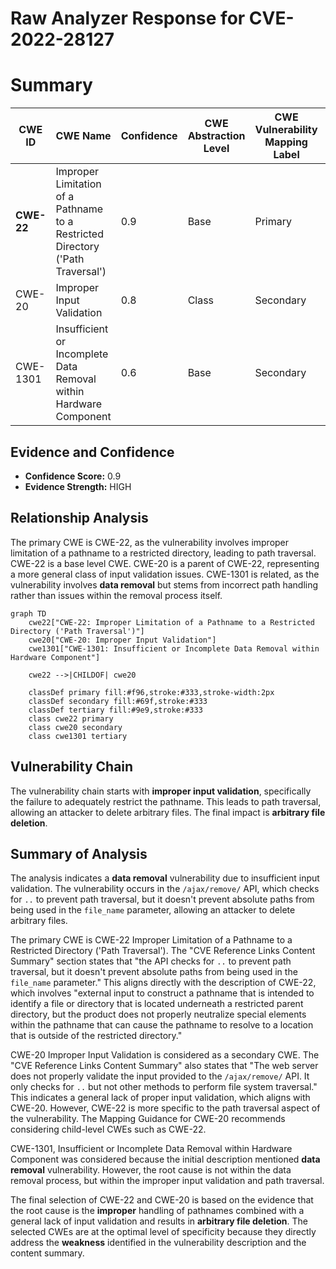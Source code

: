 # Raw Analyzer Response for CVE-2022-28127

# Summary
| CWE ID | CWE Name | Confidence | CWE Abstraction Level | CWE Vulnerability Mapping Label | CWE-Vulnerability Mapping Notes |
|---|---|---|---|---|---|
| **CWE-22** | Improper Limitation of a Pathname to a Restricted Directory ('Path Traversal') | 0.9 | Base | Primary | Allowed |
| CWE-20 | Improper Input Validation | 0.8 | Class | Secondary | Discouraged |
| CWE-1301 | Insufficient or Incomplete Data Removal within Hardware Component | 0.6 | Base | Secondary | Allowed |

## Evidence and Confidence

*   **Confidence Score:** 0.9
*   **Evidence Strength:** HIGH

## Relationship Analysis
The primary CWE is CWE-22, as the vulnerability involves improper limitation of a pathname to a restricted directory, leading to path traversal. CWE-22 is a base level CWE. CWE-20 is a parent of CWE-22, representing a more general class of input validation issues. CWE-1301 is related, as the vulnerability involves **data removal** but stems from incorrect path handling rather than issues within the removal process itself.

```mermaid
graph TD
    cwe22["CWE-22: Improper Limitation of a Pathname to a Restricted Directory ('Path Traversal')"]
    cwe20["CWE-20: Improper Input Validation"]
    cwe1301["CWE-1301: Insufficient or Incomplete Data Removal within Hardware Component"]
    
    cwe22 -->|CHILDOF| cwe20
    
    classDef primary fill:#f96,stroke:#333,stroke-width:2px
    classDef secondary fill:#69f,stroke:#333
    classDef tertiary fill:#9e9,stroke:#333
    class cwe22 primary
    class cwe20 secondary
    class cwe1301 tertiary
```

## Vulnerability Chain
The vulnerability chain starts with **improper input validation**, specifically the failure to adequately restrict the pathname. This leads to path traversal, allowing an attacker to delete arbitrary files. The final impact is **arbitrary file deletion**.

## Summary of Analysis
The analysis indicates a **data removal** vulnerability due to insufficient input validation. The vulnerability occurs in the `/ajax/remove/` API, which checks for `..` to prevent path traversal, but it doesn't prevent absolute paths from being used in the `file_name` parameter, allowing an attacker to delete arbitrary files.

The primary CWE is CWE-22 Improper Limitation of a Pathname to a Restricted Directory ('Path Traversal'). The "CVE Reference Links Content Summary" section states that "the API checks for `..` to prevent path traversal, but it doesn't prevent absolute paths from being used in the `file_name` parameter." This aligns directly with the description of CWE-22, which involves "external input to construct a pathname that is intended to identify a file or directory that is located underneath a restricted parent directory, but the product does not properly neutralize special elements within the pathname that can cause the pathname to resolve to a location that is outside of the restricted directory."

CWE-20 Improper Input Validation is considered as a secondary CWE. The "CVE Reference Links Content Summary" also states that "The web server does not properly validate the input provided to the `/ajax/remove/` API. It only checks for `..` but not other methods to perform file system traversal." This indicates a general lack of proper input validation, which aligns with CWE-20. However, CWE-22 is more specific to the path traversal aspect of the vulnerability. The Mapping Guidance for CWE-20 recommends considering child-level CWEs such as CWE-22.

CWE-1301, Insufficient or Incomplete Data Removal within Hardware Component was considered because the initial description mentioned **data removal** vulnerability. However, the root cause is not within the data removal process, but within the improper input validation and path traversal.

The final selection of CWE-22 and CWE-20 is based on the evidence that the root cause is the **improper** handling of pathnames combined with a general lack of input validation and results in **arbitrary file deletion**. The selected CWEs are at the optimal level of specificity because they directly address the **weakness** identified in the vulnerability description and the content summary.